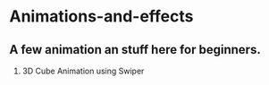 # Animations-and-effects
## A few animation an stuff here for beginners.
1. 3D Cube Animation using Swiper

